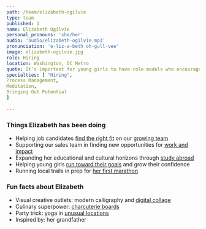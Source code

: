 ```yaml
---
path: /team/elizabeth-ogilvie
type: team
published: 1
name: Elizabeth Ogilvie
personal_pronouns: 'she/her'
audio: 'audio/elizabeth-ogilvie.mp3'
pronunciation: 'e-liz-a-beth oh-gull-vee'
image: elizabeth-ogilvie.jpg
role: Hiring
location: Washington, DC Metro
quote: It’s important for young girls to have role models who encourage them in understanding their inner strength and potential.
specialties: [ "Hiring",
Process Management,
Meditation,
Bringing Out Potential
]
  
---
```


### Things Elizabeth has been doing
* Helping job candidates [find the right fit](https://medium.com/civicactions/we-hire-people-not-resumes-and-other-quirks-to-the-civicactions-application-process-7aab30d69c1c) on our [growing team](https://civicactions.com/careers/)
* Supporting our sales team in finding new opportunities for [work and impact](https://civicactions.com/case-study)
* Expanding her educational and cultural horizons through [study abroad](https://www.wu.ac.at/universitaet/campus)
* Helping young girls [run toward their goals](https://www.girlsontherun.org/get-involved/volunteer/) and grow their confidence
* Running local trails in prep for [her first marathon](http://nyrr.org/tcsnycmarathon)

### Fun facts about Elizabeth
* Visual creative outlets: modern calligraphy and [digital collage](https://drive.google.com/file/d/1DxoCn3-3rAg9eXux201CXhDM0XcOUHL6/view?usp=sharing)
* Culinary superpower: [charcuterie boards](https://drive.google.com/file/d/1RcJPWmHpZjMxQlF6axfj9T9rV5ZBfmfl/view?usp=sharing)
* Party trick: yoga in [unusual locations](https://drive.google.com/file/d/1NZ8JCfjRac6GM-gK0vIHPe1U-ZjFs_7D/view?usp=sharing)
* Inspired by: her grandfather

